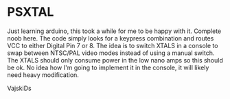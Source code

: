 # PSXTAL
Just learning arduino, this took a while for me to be happy with it. Complete noob here.
The code simply looks for a keypress combination and routes VCC to either Digital Pin 7 or 8.
The idea is to switch XTALS in a console to swap between NTSC/PAL video modes instead of using a manual switch.
The XTALS should only consume power in the low nano amps so this should be ok.
No idea how I'm going to implement it in the console, it will likely need heavy modification.

VajskiDs
